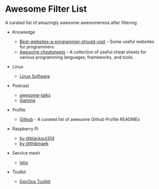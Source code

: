 # Awesome Filter List

A curated list of amazingly awesome awesomeness after filtering
- Knowledge
  - [Best-websites-a-programmer-should-visit](https://github.com/sdmg15/Best-websites-a-programmer-should-visit) – Some useful websites for programmers.
  - [Awesome cheatsheets](https://github.com/LeCoupa/awesome-cheatsheets) - A collection of useful cheat sheets for various programming languages, frameworks, and tools.

- Linux
  - [Linux Software](https://github.com/luong-komorebi/Awesome-Linux-Software)

- Podcast
  - [awesome-talks](https://github.com/JanVanRyswyck/awesome-talks)
  - [Gaming](https://github.com/hzoo/awesome-gametalks)

- Profile
  - [Github](https://github.com/abhisheknaiidu/awesome-github-profile-readme) - A curated list of awesome Github Profile READMEs

- Raspberry Pi
  - [by @blackout314](https://github.com/blackout314/awesome-raspberry-pi)
  - [by @thibmaek](https://github.com/thibmaek/awesome-raspberry-pi)

- Service mesh
  - [Istio](https://github.com/askmeegs/learn-istio)

- Toolkit
  - [DevOps Toolkit](https://github.com/tungbq/devops-toolkit)
